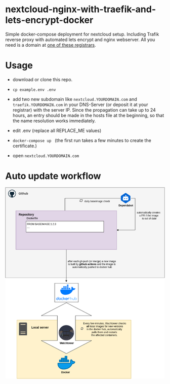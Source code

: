# nextcloud-nginx-with-traefik-and-lets-encrypt-docker
Simple docker-compose deployment for nextcloud setup. Including Trafik reverse proxy with automated lets encrypt and nginx webserver.
All you need is a domain at [one of these registrars](https://docs.traefik.io/v2.2/https/acme/#dnschallenge).

# Usage

* download or clone this repo.
* ```cp example.env .env```
* add two new subdomain like `nextcloud.YOURDOMAIN.com` and `traefik.YOURDOMAIN.com` in your DNS-Server (or deposit it at your registrar) with the server IP. Since the propagation can take up to 24 hours, an entry should be made in the hosts file at the beginning, so that the name resolution works immediately.

* edit .env (replace all REPLACE_ME values)
* ```docker-compose up ``` (the first run takes a few minutes to create the certificate.)
* open `nextcloud.YOURDOMAIN.com`


# Auto update workflow 

![Update workflow](update%20workflow.png)
